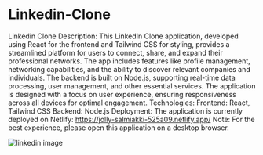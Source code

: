 # Linkedin-Clone
Linkedin Clone Description:
This LinkedIn Clone application, developed using React for the frontend and Tailwind CSS for styling, provides a streamlined platform for users to connect, share, and expand their professional networks. The app includes features like profile management, networking capabilities, and the ability to discover relevant companies and individuals.
The backend is built on Node.js, supporting real-time data processing, user management, and other essential services. The application is designed with a focus on user experience, ensuring responsiveness across all devices for optimal engagement.
Technologies:
Frontend: React, Tailwind CSS
Backend: Node.js
Deployment:
The application is currently deployed on Netlify: https://jolly-salmiakki-525a09.netlify.app/
Note: For the best experience, please open this application on a desktop browser.

![linkedin image](https://github.com/user-attachments/assets/40a0a251-6d93-4a1a-9238-565f47120fd9)

